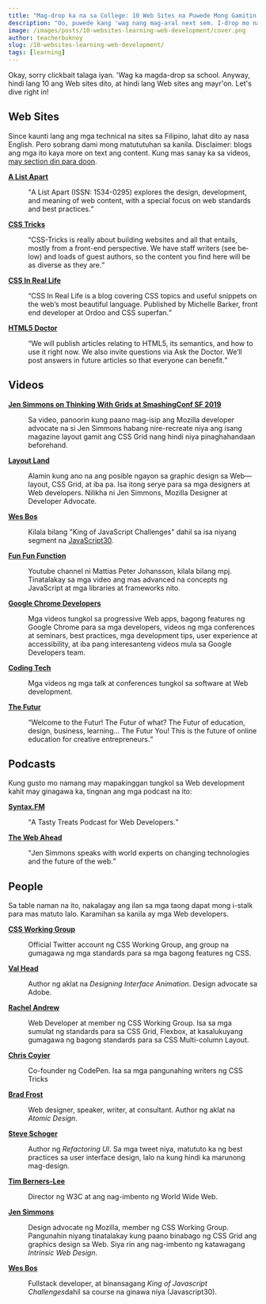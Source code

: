 ```yaml
---
title: "Mag-drop ka na sa College: 10 Web Sites na Puwede Mong Gamitin Para Maging Mas Magaling sa mga May Degree"
description: "Oo, puwede kang 'wag nang mag-aral next sem. I-drop mo na lahat ng subject mo, kaya kang isalba ng mga sites na ito."
image: /images/posts/10-websites-learning-web-development/cover.png
author: teacherbuknoy
slug: /10-websites-learning-web-development/
tags: [learning]
---
```


Okay, sorry clickbait talaga iyan. 'Wag ka magda-drop sa school. Anyway, hindi lang 10 ang Web sites dito, at hindi lang Web sites ang mayr'on. Let's dive right in!

## Web Sites

Since kaunti lang ang mga technical na sites sa Filipino, lahat dito ay nasa English. Pero sobrang dami mong matututuhan sa kanila. Disclaimer: blogs ang mga ito kaya more on text ang content. Kung mas sanay ka sa videos, [may section din para doon](#Videos).

<dl>
<dt>
	<strong class="cell-heading">
		<a href="https://alistapart.com/" target="_blank" rel="noopener noreferrer">A List Apart</a>
	</strong>
</dt>
<dd>
	<p>
		<q lang="en">A List Apart (ISSN: 1534-0295) explores the design, development, and meaning of web content, with a special focus on web standards and best practices.</q>
	</p>
</dd>
<dt>
	<strong class="cell-heading">
		<a href="https://css-tricks.com/" target="_blank" rel="noopener noreferrer">CSS Tricks</a>
	</strong>
</dt>
<dd>
	<p>
		<q lang="en">CSS-Tricks is really about building websites and all that entails, mostly from a front-end perspective. We have staff writers (see below) and loads of guest authors, so the content you find here will be as diverse as they are.</q>
	</p>
</dd>
<dt>
	<strong class="cell-heading">
		<a href="https://css-irl.info/" target="_blank" rel="noopener noreferrer">CSS In Real Life</a>
	</strong>
</dt>
<dd>
	<p>
		<q lang="en">CSS In Real Life is a blog covering CSS topics and useful snippets on the web’s most beautiful language. Published by Michelle Barker, front end developer at Ordoo and CSS superfan.</q>
	</p>
</dd>
<dt>
	<strong class="cell-heading">
		<a href="https://html5doctor.com/" target="_blank" rel="noopener noreferrer">HTML5 Doctor</a>
	</strong>
</dt>
<dd>
	<p>
		<q lang="en">We will publish articles relating to HTML5, its semantics, and how to use it right now. We also invite questions via Ask the Doctor. We’ll post answers in future articles so that everyone can benefit.</q>
	</p>
</dd>
</dl>

## Videos

<dl>
	<dt>
		<strong class="cell-heading">
			<a href="https://vimeo.com/331578108" target="_blank" rel="noopener noreferrer">Jen Simmons on Thinking With Grids at SmashingConf SF 2019</a>
		</strong>
	</dt>
	<dd>
		<p>Sa video, panoorin kung paano mag-isip ang Mozilla developer advocate na si Jen Simmons habang nire-recreate niya ang isang magazine layout gamit ang CSS Grid nang hindi niya pinaghahandaan beforehand.</p>
	</dd>
	<dt>
		<strong class="cell-heading">
			<a href="https://www.youtube.com/channel/UC7TizprGknbDalbHplROtag/" target="_blank" rel="noopener noreferrer">Layout Land</a>
		</strong>
	</dt>
	<dd>
		<p>Alamin kung ano na ang posible ngayon sa graphic design sa Web—layout, CSS Grid, at iba pa. Isa itong serye para sa mga designers at Web developers. Nilikha ni Jen Simmons, Mozilla Designer at Developer Advocate.</p>
	</dd>
	<dt>
		<strong class="cell-heading">
			<a href="https://www.youtube.com/channel/UC7TizprGknbDalbHplROtag" target="_blank" rel="noopener noreferrer">Wes Bos</a>
		</strong>
	</dt>
	<dd>
		<p>Kilala bilang "King of JavaScript Challenges" dahil sa isa niyang segment na
			<a href="https://www.youtube.com/watch?v=VuN8qwZoego&amp;list=PLu8EoSxDXHP6CGK4YVJhL_VWetA865GOH">JavaScript30</a>.</p>
	</dd>
	<dt>
		<strong class="cell-heading">
			<a href="https://www.youtube.com/channel/UCO1cgjhGzsSYb1rsB4bFe4Q" target="_blank" rel="noopener noreferrer">Fun Fun Function</a>
		</strong>
	</dt>
	<dd>
		<p>Youtube channel ni Mattias Peter Johansson, kilala bilang mpj. Tinatalakay sa mga video ang mas advanced na concepts ng JavaScript at mga libraries at frameworks nito.</p>
	</dd>
	<dt>
		<strong class="cell-heading">
			<a href="https://www.youtube.com/channel/UCnUYZLuoy1rq1aVMwx4aTzw" target="_blank" rel="noopener noreferrer">Google Chrome Developers</a>
		</strong>
	</dt>
	<dd>
		<p>Mga videos tungkol sa progressive Web apps, bagong features ng Google Chrome para sa mga developers, videos ng mga conferences at seminars, best practices, mga development tips, user experience at accessibility, at iba pang interesanteng videos mula sa Google Developers team.</p>
	</dd>
	<dt>
		<strong class="cell-heading">
			<a href="https://www.youtube.com/channel/UCtxCXg-UvSnTKPOzLH4wJaQ" target="_blank" rel="noopener noreferrer">Coding Tech</a>
		</strong>
	</dt>
	<dd>
		<p>Mga videos ng mga talk at conferences tungkol sa software at Web development.</p>
	</dd>
	<dt>
		<strong class="cell-heading">
			<a href="https://www.youtube.com/user/TheSkoolRocks" target="_blank" rel="noopener noreferrer">The Futur</a>
		</strong>
	</dt>
	<dd>
		<p>
			<q lang="en">Welcome to the Futur! The Futur of what? The Futur of education, design, business, learning... The Futur You! This is the future of online education for creative entrepreneurs.</q>
		</p>
	</dd>
</dl>

## Podcasts

Kung gusto mo namang may mapakinggan tungkol sa Web development kahit may ginagawa ka, tingnan ang mga podcast na ito:

<dl>
	<dt>
		<strong class="cell-heading">
			<a href="https://syntax.fm" target="_blank" rel="noopener noreferrer">Syntax.FM</a>
		</strong>
	</dt>
	<dd>
		<p>
			<q lang="en">A Tasty Treats Podcast for Web Developers.</q>
		</p>
	</dd>
	<dt>
		<strong class="cell-heading">
			<a href="https://thewebahead.net/" target="_blank" rel="noopener noreferrer">The Web Ahead</a>
		</strong>
	</dt>
	<dd>
		<p>
			<q lang="en">Jen Simmons speaks with world experts on changing technologies and the future of the web.</q>
		</p>
	</dd>
</dl>

## People

Sa table naman na ito, nakalagay ang ilan sa mga taong dapat mong i-stalk para mas matuto lalo. Karamihan sa kanila ay mga Web developers.

<dl>
	<dt>
		<strong class="cell-heading">
			<a href="https://twitter.com/csswg" target="_blank" rel="noopener noreferrer">CSS Working Group</a>
		</strong>
	</dt>
	<dd>
		<p>Official Twitter account ng CSS Working Group, ang group na gumagawa ng mga standards para sa mga bagong features ng CSS.</p>
	</dd>
	<dt>
		<strong class="cell-heading">
			<a href="https://twitter.com/vlh" target="_blank" rel="noopener noreferrer">Val Head</a>
		</strong>
	</dt>
	<dd>
		<p>Author ng aklat na
			<cite>Designing Interface Animation</cite>. Design advocate sa Adobe.</p>
	</dd>
	<dt>
		<strong class="cell-heading">
			<a href="https://twitter.com/rachelandrew" target="_blank" rel="noopener noreferrer">Rachel Andrew</a>
		</strong>
	</dt>
	<dd>
		<p>Web Developer at member ng CSS Working Group. Isa sa mga sumulat ng standards para sa CSS Grid, Flexbox, at kasalukuyang gumagawa ng bagong standards para sa CSS Multi-column Layout.</p>
	</dd>
	<dt>
		<strong class="cell-heading">
			<a href="https://twitter.com/chriscoyier" target="_blank" rel="noopener noreferrer">Chris Coyier</a>
		</strong>
	</dt>
	<dd>
		<p>Co-founder ng CodePen. Isa sa mga pangunahing writers ng CSS Tricks</p>
	</dd>
	<dt>
		<strong class="cell-heading">
			<a href="https://twitter.com/brad_frost" target="_blank" rel="noopener noreferrer">Brad Frost</a>
		</strong>
	</dt>
	<dd>
		<p>Web designer, speaker, writer, at consultant. Author ng aklat na
			<cite>Atomic Design</cite>.</p>
	</dd>
	<dt>
		<strong class="cell-heading">
			<a href="https://twitter.com/steveschoger" target="_blank" rel="noopener noreferrer">Steve Schoger</a>
		</strong>
	</dt>
	<dd>
		<p>Author ng
			<cite>Refactoring UI</cite>. Sa mga tweet niya, matututo ka ng best practices sa user interface design, lalo na kung hindi ka marunong mag-design.</p>
	</dd>
	<dt>
		<strong class="cell-heading">
			<a href="https://twitter.com/timberners_lee" target="_blank" rel="noopener noreferrer">Tim Berners-Lee</a>
		</strong>
	</dt>
	<dd>
		<p>Director ng W3C at ang nag-imbento ng World Wide Web.</p>
	</dd>
	<dt>
		<strong class="cell-heading">
			<a href="https://twitter.com/jensimmons" target="_blank" rel="noopener noreferrer">Jen Simmons</a>
		</strong>
	</dt>
	<dd>
		<p>Design advocate ng Mozilla, member ng CSS Working Group. Pangunahin niyang tinatalakay kung paano binabago ng CSS Grid ang graphics design sa Web. Siya rin ang nag-imbento ng katawagang
			<i>Intrinsic Web Design</i>.</p>
	</dd>
	<dt>
		<strong class="cell-heading">
			<a href="https://twitter.com/wesbos" target="_blank" rel="noopener noreferrer">Wes Bos</a>
		</strong>
	</dt>
	<dd>
		<p>Fullstack developer, at binansagang
			<i>King of Javascript Challenges</i>dahil sa course na ginawa niya (Javascript30).</p>
	</dd>
</dl>
